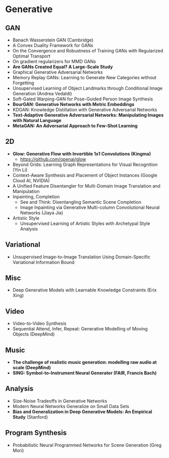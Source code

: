 # Generative

## GAN
- Banach Wasserstein GAN (Cambridge)
- A Convex Duality Framework for GANs
- On the Convergence and Robustness of Training GANs with Regularized Optimal Transport
- On gradient regularizers for MMD GANs
- **Are GANs Created Equal? A Large-Scale Study**
- Graphical Generative Adversarial Networks
- Memory Replay GANs: Learning to Generate New Categories without Forgetting
- Unsupervised Learning of Object Landmarks through Conditional Image Generation (Andrea Vedaldi)
- Soft-Gated Warping-GAN for Pose-Guided Person Image Synthesis
- **BourGAN: Generative Networks with Metric Embeddings**
- KDGAN: Knowledge Distillation with Generative Adversarial Networks
- **Text-Adaptive Generative Adversarial Networks: Manipulating Images with Natural Language**
- **MetaGAN: An Adversarial Approach to Few-Shot Learning**

## 2D
- **Glow: Generative Flow with Invertible 1x1 Convolutions (Kingma)**
	- https://github.com/openai/glow
- Beyond Grids: Learning Graph Representations for Visual Recognition (Yin Li)
- Context-Aware Synthesis and Placement of Object Instances (Google Cloud AI, NVIDIA)
- A Unified Feature Disentangler for Multi-Domain Image Translation and Manipulation
- Inpainting, Completion
	- See and Think: Disentangling Semantic Scene Completion
	- Image Inpainting via Generative Multi-column Convolutional Neural Networks (Jiaya Jia)
- Artistic Style
	- Unsupervised Learning of Artistic Styles with Archetypal Style Analysis

## Variational
- Unsupervised Image-to-Image Translation Using Domain-Specific Variational Information Bound

## Misc
- Deep Generative Models with Learnable Knowledge Constraints (Erix Xing)

## Video
- Video-to-Video Synthesis
- Sequential Attend, Infer, Repeat: Generative Modelling of Moving Objects (DeepMind)

## Music
- **The challenge of realistic music generation: modelling raw audio at scale (DeepMind)**
- **SING: Symbol-to-Instrument Neural Generator (FAIR, Francis Bach)**

## Analysis
- Size-Noise Tradeoffs in Generative Networks
- Modern Neural Networks Generalize on Small Data Sets
- **Bias and Generalization in Deep Generative Models: An Empirical Study** (Stanford)

## Program Synthesis
- Probabilistic Neural Programmed Networks for Scene Generation (Greg Mori)
